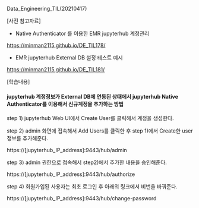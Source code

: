 Data_Engineering_TIL(20210417)

[사전 참고자료]

- Native Authenticator 를 이용한 EMR jupyterhub 계정관리

https://minman2115.github.io/DE_TIL178/

- EMR jupyterhub External DB 설정 테스트 예시

https://minman2115.github.io/DE_TIL181/

[학습내용]

#### jupyterhub 계정정보가 External DB에 연동된 상태에서 jupyterhub Native Authenticator를 이용해서 신규계정을 추가하는 방법

step 1) jupyterhub Web UI에서 Create User를 클릭해서 계정을 생성한다.

step 2) admin 화면에 접속해서 Add Users를 클릭한 후 step 1)에서 Create한 user 정보를 추가해준다.

https://[jupyterhub_IP_address]:9443/hub/admin

step 3) admin 권한으로 접속해서 step2)에서 추가한 내용을 승인해준다.

https://[jupyterhub_IP_address]:9443/hub/authorize

step 4) 회원가입된 사용자는 최초 로그인 후 아래의 링크에서 비번을 바꿔준다.

https://[jupyterhub_IP_address]:9443/hub/change-password